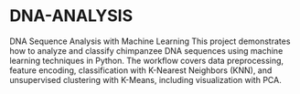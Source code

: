# DNA-ANALYSIS
DNA Sequence Analysis with Machine Learning This project demonstrates how to analyze and classify chimpanzee DNA sequences using machine learning techniques in Python. The workflow covers data preprocessing, feature encoding, classification with K-Nearest Neighbors (KNN), and unsupervised clustering with K-Means, including visualization with PCA.
